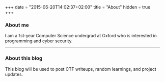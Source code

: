 +++
date = "2015-06-20T14:02:37+02:00"
title = "About"
hidden = true
+++

### About me

I am a 1st-year Computer Science undergrad at Oxford who is interested in programming and cyber security.


***

### About this blog

This blog will be used to post CTF writeups, random learnings, and project updates.